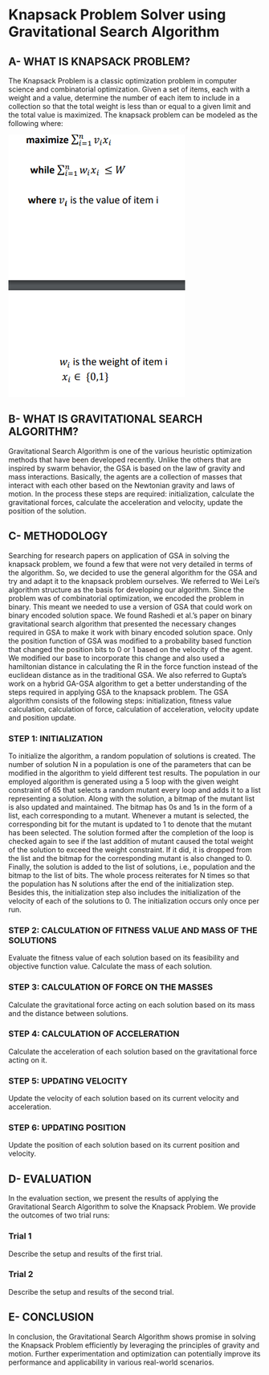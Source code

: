# Knapsack Problem Solver using Gravitational Search Algorithm

## A- WHAT IS KNAPSACK PROBLEM?
The Knapsack Problem is a classic optimization problem in computer science and combinatorial optimization. Given a set of items, each with a weight and a value, determine the number of each item to include in a collection so that the total weight is less than or equal to a given limit and the total value is maximized.
The knapsack problem can be modeled as the following where:

![Example Image](images/knapsack.png)

## B- WHAT IS GRAVITATIONAL SEARCH ALGORITHM?
Gravitational Search Algorithm is one of the various heuristic optimization methods that have
been developed recently. Unlike the others that are inspired by swarm behavior, the GSA is
based on the law of gravity and mass interactions. Basically, the agents are a collection of
masses that interact with each other based on the Newtonian gravity and laws of motion. In
the process these steps are required: initialization, calculate the gravitational forces,
calculate the acceleration and velocity, update the position of the solution.

## C- METHODOLOGY
Searching for research papers on application of GSA in solving the knapsack problem, we
found a few that were not very detailed in terms of the algorithm. So, we decided to use the
general algorithm for the GSA and try and adapt it to the knapsack problem ourselves. We
referred to Wei Lei’s algorithm structure as the basis for developing our algorithm. Since the
problem was of combinatorial optimization, we encoded the problem in binary. This meant
we needed to use a version of GSA that could work on binary encoded solution space. We
found Rashedi et al.’s paper on binary gravitational search algorithm that presented the
necessary changes required in GSA to make it work with binary encoded solution space. Only
the position function of GSA was modified to a probability based function that changed the
position bits to 0 or 1 based on the velocity of the agent. We modified our base to incorporate
this change and also used a hamiltonian distance in calculating the R in the force function
instead of the euclidean distance as in the traditional GSA. We also referred to Gupta’s work
on a hybrid GA-GSA algorithm to get a better understanding of the steps required in applying
GSA to the knapsack problem. The GSA algorithm consists of the following steps: initialization,
fitness value calculation, calculation of force, calculation of acceleration, velocity update and
position update.

### STEP 1: INITIALIZATION
To initialize the algorithm, a random population of solutions is created. The number of
solution N in a population is one of the parameters that can be modified in the algorithm to
yield different test results. The population in our employed algorithm is generated using a
5
loop with the given weight constraint of 65 that selects a random mutant every loop and adds
it to a list representing a solution. Along with the solution, a bitmap of the mutant list is also
updated and maintained. The bitmap has 0s and 1s in the form of a list, each corresponding
to a mutant. Whenever a mutant is selected, the corresponding bit for the mutant is updated
to 1 to denote that the mutant has been selected. The solution formed after the completion
of the loop is checked again to see if the last addition of mutant caused the total weight of
the solution to exceed the weight constraint. If it did, it is dropped from the list and the bitmap
for the corresponding mutant is also changed to 0. Finally, the solution is added to the list of
solutions, i.e., population and the bitmap to the list of bits. The whole process reiterates for
N times so that the population has N solutions after the end of the initialization step. Besides
this, the initialization step also includes the initialization of the velocity of each of the
solutions to 0. The initialization occurs only once per run.

### STEP 2: CALCULATION OF FITNESS VALUE AND MASS OF THE SOLUTIONS
Evaluate the fitness value of each solution based on its feasibility and objective function value. Calculate the mass of each solution.

### STEP 3: CALCULATION OF FORCE ON THE MASSES
Calculate the gravitational force acting on each solution based on its mass and the distance between solutions.

### STEP 4: CALCULATION OF ACCELERATION
Calculate the acceleration of each solution based on the gravitational force acting on it.

### STEP 5: UPDATING VELOCITY
Update the velocity of each solution based on its current velocity and acceleration.

### STEP 6: UPDATING POSITION
Update the position of each solution based on its current position and velocity.

## D- EVALUATION
In the evaluation section, we present the results of applying the Gravitational Search Algorithm to solve the Knapsack Problem. We provide the outcomes of two trial runs:

### Trial 1
Describe the setup and results of the first trial.

### Trial 2
Describe the setup and results of the second trial.

## E- CONCLUSION
In conclusion, the Gravitational Search Algorithm shows promise in solving the Knapsack Problem efficiently by leveraging the principles of gravity and motion. Further experimentation and optimization can potentially improve its performance and applicability in various real-world scenarios.

